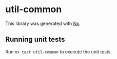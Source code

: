 # util-common

This library was generated with [Nx](https://nx.dev).

## Running unit tests

Run `nx test util-common` to execute the unit tests.

